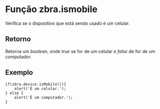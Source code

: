 # Função zbra.ismobile

Verifica se o dispositivo que está sendo usado é um celular.

## Retorno
Retorna um _boolean_, onde _true_ se for de um celular e _false_ de for de um computador.

## Exemplo

    if(zbra.device.isMobile()){
        alert('É um celular.');
    } else {
        alert('É um computador.');
    }
